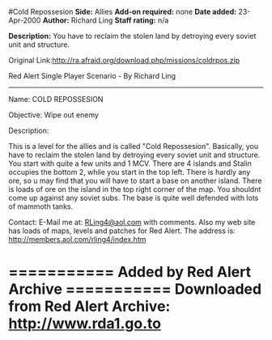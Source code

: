 #Cold Repossesion
**Side:** Allies
**Add-on required:** none
**Date added:** 23-Apr-2000
**Author:** Richard Ling
**Staff rating:** n/a

**Description:** You have to reclaim the stolen land by detroying every soviet unit and structure.

Original Link:http://ra.afraid.org/download.php/missions/coldrpos.zip

Red Alert Single Player Scenario - By Richard Ling
--- ----- ------ ------ --------

Name:           COLD REPOSSESION

Objective:      Wipe out enemy

Description:

  This is a level for the allies and is called "Cold Repossesion". Basically,
you have to reclaim the stolen land by detroying every soviet unit and
structure.
  You start with quite a few units and 1 MCV.
There are 4 islands and Stalin occupies the bottom 2, while you start in the
top left. There is hardly any ore, so u may find that you will have to start
a base on another island. There is loads of ore on the island in the top right
corner of the map. You shouldnt come up against any soviet subs. The base is
quite well defended with lots of mammoth tanks.

Contact:        E-Mail me at:  RLing4@aol.com   with comments. Also my web site
                has loads of maps, levels and patches for Red Alert. The
                address is:   http://members.aol.com/rling4/index.htm


=========== Added by Red Alert Archive ===========
Downloaded from Red Alert Archive:
	http://www.rda1.go.to
==================================================